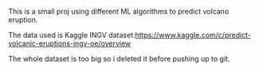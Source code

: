 This is a small proj using different ML algorithms to predict volcano eruption.

The data used is Kaggle INGV dataset:https://www.kaggle.com/c/predict-volcanic-eruptions-ingv-oe/overview

The whole dataset is too big so i deleted it before pushing up to git.
